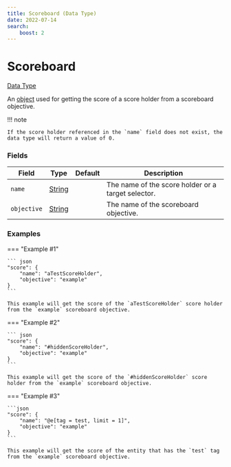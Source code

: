 ```yaml
---
title: Scoreboard (Data Type)
date: 2022-07-14
search:
    boost: 2
---
```


#   Scoreboard

[Data Type][1]

An [object][2] used for getting the score of a score holder from a scoreboard objective.

!!! note

    If the score holder referenced in the `name` field does not exist, the data type will return a value of 0.


### Fields

Field | Type | Default | Description
------|------|---------|------------
`name` | [String][3] | | The name of the score holder or a target selector.
`objective` | [String][3] | | The name of the scoreboard objective.


### Examples

=== "Example #1"

    ``` json
    "score": {
        "name": "aTestScoreHolder",
        "objective": "example"
    }
    ```

    This example will get the score of the `aTestScoreHolder` score holder from the `example` scoreboard objective.


=== "Example #2"

    ``` json
    "score": {
        "name": "#hiddenScoreHolder",
        "objective": "example"
    }
    ```

    This example will get the score of the `#hiddenScoreHolder` score holder from the `example` scoreboard objective.


=== "Example #3"

    ```json
    "score": {
        "name": "@e[tag = test, limit = 1]",
        "objective": "example"
    }
    ```

    This example will get the score of the entity that has the `test` tag from the `example` scoreboard objective.



[1]: ../data_types.md
[2]: https://origins.readthedocs.io/en/latest/types/data_types/object
[3]: https://origins.readthedocs.io/en/latest/types/data_types/string
